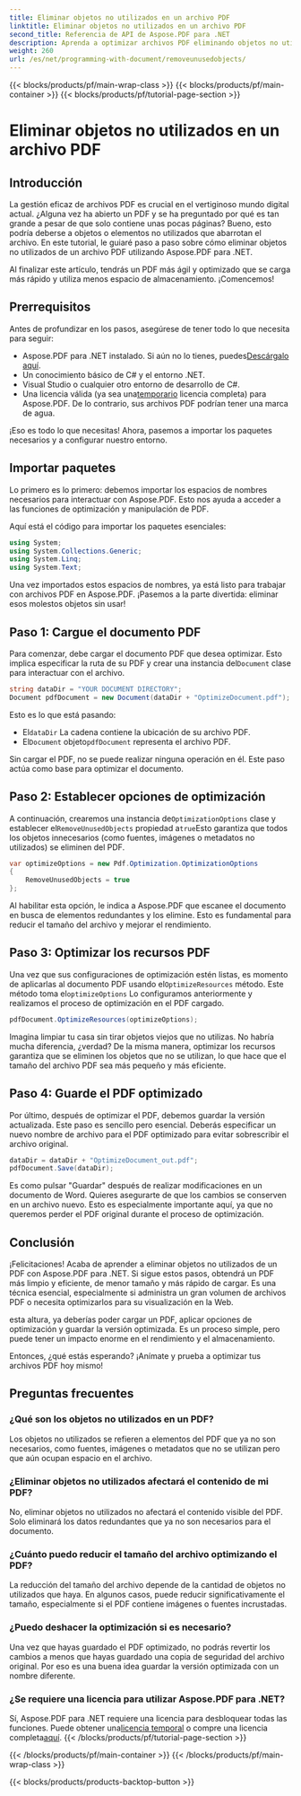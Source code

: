 ```yaml
---
title: Eliminar objetos no utilizados en un archivo PDF
linktitle: Eliminar objetos no utilizados en un archivo PDF
second_title: Referencia de API de Aspose.PDF para .NET
description: Aprenda a optimizar archivos PDF eliminando objetos no utilizados con Aspose.PDF para .NET. Guía paso a paso para reducir el tamaño de los archivos y mejorar el rendimiento.
weight: 260
url: /es/net/programming-with-document/removeunusedobjects/
---
```


{{< blocks/products/pf/main-wrap-class >}}
{{< blocks/products/pf/main-container >}}
{{< blocks/products/pf/tutorial-page-section >}}

# Eliminar objetos no utilizados en un archivo PDF

## Introducción

La gestión eficaz de archivos PDF es crucial en el vertiginoso mundo digital actual. ¿Alguna vez ha abierto un PDF y se ha preguntado por qué es tan grande a pesar de que solo contiene unas pocas páginas? Bueno, esto podría deberse a objetos o elementos no utilizados que abarrotan el archivo. En este tutorial, le guiaré paso a paso sobre cómo eliminar objetos no utilizados de un archivo PDF utilizando Aspose.PDF para .NET. 

Al finalizar este artículo, tendrás un PDF más ágil y optimizado que se carga más rápido y utiliza menos espacio de almacenamiento. ¡Comencemos!

## Prerrequisitos

Antes de profundizar en los pasos, asegúrese de tener todo lo que necesita para seguir:

-  Aspose.PDF para .NET instalado. Si aún no lo tienes, puedes[Descárgalo aquí](https://releases.aspose.com/pdf/net/).
- Un conocimiento básico de C# y el entorno .NET.
- Visual Studio o cualquier otro entorno de desarrollo de C#.
-  Una licencia válida (ya sea una[temporario](https://purchase.aspose.com/temporary-license/) licencia completa) para Aspose.PDF. De lo contrario, sus archivos PDF podrían tener una marca de agua.
  
¡Eso es todo lo que necesitas! Ahora, pasemos a importar los paquetes necesarios y a configurar nuestro entorno.

## Importar paquetes

Lo primero es lo primero: debemos importar los espacios de nombres necesarios para interactuar con Aspose.PDF. Esto nos ayuda a acceder a las funciones de optimización y manipulación de PDF.

Aquí está el código para importar los paquetes esenciales:

```csharp
using System;
using System.Collections.Generic;
using System.Linq;
using System.Text;
```

Una vez importados estos espacios de nombres, ya está listo para trabajar con archivos PDF en Aspose.PDF. ¡Pasemos a la parte divertida: eliminar esos molestos objetos sin usar!

## Paso 1: Cargue el documento PDF

 Para comenzar, debe cargar el documento PDF que desea optimizar. Esto implica especificar la ruta de su PDF y crear una instancia del`Document` clase para interactuar con el archivo.

```csharp
string dataDir = "YOUR DOCUMENT DIRECTORY";
Document pdfDocument = new Document(dataDir + "OptimizeDocument.pdf");
```

Esto es lo que está pasando:
-  El`dataDir` La cadena contiene la ubicación de su archivo PDF.
-  El`Document` objeto`pdfDocument` representa el archivo PDF.

Sin cargar el PDF, no se puede realizar ninguna operación en él. Este paso actúa como base para optimizar el documento.

## Paso 2: Establecer opciones de optimización

 A continuación, crearemos una instancia de`OptimizationOptions` clase y establecer el`RemoveUnusedObjects` propiedad a`true`Esto garantiza que todos los objetos innecesarios (como fuentes, imágenes o metadatos no utilizados) se eliminen del PDF.

```csharp
var optimizeOptions = new Pdf.Optimization.OptimizationOptions
{
    RemoveUnusedObjects = true
};
```

Al habilitar esta opción, le indica a Aspose.PDF que escanee el documento en busca de elementos redundantes y los elimine. Esto es fundamental para reducir el tamaño del archivo y mejorar el rendimiento.

## Paso 3: Optimizar los recursos PDF

 Una vez que sus configuraciones de optimización estén listas, es momento de aplicarlas al documento PDF usando el`OptimizeResources` método. Este método toma el`optimizeOptions` Lo configuramos anteriormente y realizamos el proceso de optimización en el PDF cargado.

```csharp
pdfDocument.OptimizeResources(optimizeOptions);
```

Imagina limpiar tu casa sin tirar objetos viejos que no utilizas. No habría mucha diferencia, ¿verdad? De la misma manera, optimizar los recursos garantiza que se eliminen los objetos que no se utilizan, lo que hace que el tamaño del archivo PDF sea más pequeño y más eficiente.

## Paso 4: Guarde el PDF optimizado

Por último, después de optimizar el PDF, debemos guardar la versión actualizada. Este paso es sencillo pero esencial. Deberás especificar un nuevo nombre de archivo para el PDF optimizado para evitar sobrescribir el archivo original.

```csharp
dataDir = dataDir + "OptimizeDocument_out.pdf";
pdfDocument.Save(dataDir);
```

Es como pulsar "Guardar" después de realizar modificaciones en un documento de Word. Quieres asegurarte de que los cambios se conserven en un archivo nuevo. Esto es especialmente importante aquí, ya que no queremos perder el PDF original durante el proceso de optimización.

## Conclusión

¡Felicitaciones! Acaba de aprender a eliminar objetos no utilizados de un PDF con Aspose.PDF para .NET. Si sigue estos pasos, obtendrá un PDF más limpio y eficiente, de menor tamaño y más rápido de cargar. Es una técnica esencial, especialmente si administra un gran volumen de archivos PDF o necesita optimizarlos para su visualización en la Web.

esta altura, ya deberías poder cargar un PDF, aplicar opciones de optimización y guardar la versión optimizada. Es un proceso simple, pero puede tener un impacto enorme en el rendimiento y el almacenamiento.

Entonces, ¿qué estás esperando? ¡Anímate y prueba a optimizar tus archivos PDF hoy mismo!

## Preguntas frecuentes

### ¿Qué son los objetos no utilizados en un PDF?
Los objetos no utilizados se refieren a elementos del PDF que ya no son necesarios, como fuentes, imágenes o metadatos que no se utilizan pero que aún ocupan espacio en el archivo.

### ¿Eliminar objetos no utilizados afectará el contenido de mi PDF?
No, eliminar objetos no utilizados no afectará el contenido visible del PDF. Solo eliminará los datos redundantes que ya no son necesarios para el documento.

### ¿Cuánto puedo reducir el tamaño del archivo optimizando el PDF?
La reducción del tamaño del archivo depende de la cantidad de objetos no utilizados que haya. En algunos casos, puede reducir significativamente el tamaño, especialmente si el PDF contiene imágenes o fuentes incrustadas.

### ¿Puedo deshacer la optimización si es necesario?
Una vez que hayas guardado el PDF optimizado, no podrás revertir los cambios a menos que hayas guardado una copia de seguridad del archivo original. Por eso es una buena idea guardar la versión optimizada con un nombre diferente.

### ¿Se requiere una licencia para utilizar Aspose.PDF para .NET?
 Sí, Aspose.PDF para .NET requiere una licencia para desbloquear todas las funciones. Puede obtener una[licencia temporal](https://purchase.aspose.com/temporary-license/) o compre una licencia completa[aquí](https://purchase.aspose.com/buy).
{{< /blocks/products/pf/tutorial-page-section >}}

{{< /blocks/products/pf/main-container >}}
{{< /blocks/products/pf/main-wrap-class >}}

{{< blocks/products/products-backtop-button >}}
